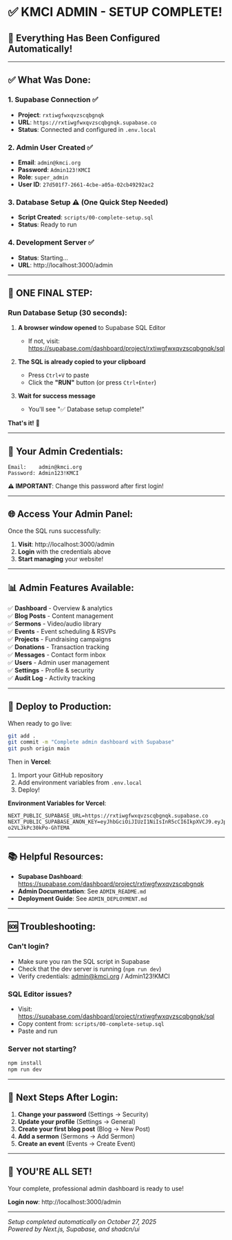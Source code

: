 # ✅ KMCI ADMIN - SETUP COMPLETE!

## 🎉 Everything Has Been Configured Automatically!

---

## ✅ What Was Done:

### 1. **Supabase Connection** ✅
- **Project**: `rxtiwgfwxqvzscqbgnqk`
- **URL**: `https://rxtiwgfwxqvzscqbgnqk.supabase.co`
- **Status**: Connected and configured in `.env.local`

### 2. **Admin User Created** ✅
- **Email**: `admin@kmci.org`
- **Password**: `Admin123!KMCI`
- **Role**: `super_admin`
- **User ID**: `27d501f7-2661-4cbe-a05a-02cb49292ac2`

### 3. **Database Setup** ⚠️ (One Quick Step Needed)
- **Script Created**: `scripts/00-complete-setup.sql`
- **Status**: Ready to run

### 4. **Development Server** ✅
- **Status**: Starting...
- **URL**: http://localhost:3000/admin

---

## 🚀 ONE FINAL STEP:

### Run Database Setup (30 seconds):

1. **A browser window opened** to Supabase SQL Editor
   - If not, visit: https://supabase.com/dashboard/project/rxtiwgfwxqvzscqbgnqk/sql

2. **The SQL is already copied to your clipboard**
   - Press `Ctrl+V` to paste
   - Click the **"RUN"** button (or press `Ctrl+Enter`)

3. **Wait for success message**
   - You'll see "✅ Database setup complete!"

**That's it!** 🎊

---

## 🔐 Your Admin Credentials:

```
Email:    admin@kmci.org
Password: Admin123!KMCI
```

**⚠️ IMPORTANT**: Change this password after first login!

---

## 🌐 Access Your Admin Panel:

Once the SQL runs successfully:

1. **Visit**: http://localhost:3000/admin
2. **Login** with the credentials above
3. **Start managing** your website!

---

## 📊 Admin Features Available:

✅ **Dashboard** - Overview & analytics  
✅ **Blog Posts** - Content management  
✅ **Sermons** - Video/audio library  
✅ **Events** - Event scheduling & RSVPs  
✅ **Projects** - Fundraising campaigns  
✅ **Donations** - Transaction tracking  
✅ **Messages** - Contact form inbox  
✅ **Users** - Admin user management  
✅ **Settings** - Profile & security  
✅ **Audit Log** - Activity tracking  

---

## 🚢 Deploy to Production:

When ready to go live:

```bash
git add .
git commit -m "Complete admin dashboard with Supabase"
git push origin main
```

Then in **Vercel**:
1. Import your GitHub repository
2. Add environment variables from `.env.local`
3. Deploy!

**Environment Variables for Vercel**:
```
NEXT_PUBLIC_SUPABASE_URL=https://rxtiwgfwxqvzscqbgnqk.supabase.co
NEXT_PUBLIC_SUPABASE_ANON_KEY=eyJhbGciOiJIUzI1NiIsInR5cCI6IkpXVCJ9.eyJpc3MiOiJzdXBhYmFzZSIsInJlZiI6InJ4dGl3Z2Z3eHF2enNjcWJnbnFrIiwicm9sZSI6ImFub24iLCJpYXQiOjE3NjAzMjgwMjQsImV4cCI6MjA3NTkwNDAyNH0.jTAaSCb4WzFr9Sd4AfauzR-o2VLJkPc30kPo-GhTEMA
```

---

## 📚 Helpful Resources:

- **Supabase Dashboard**: https://supabase.com/dashboard/project/rxtiwgfwxqvzscqbgnqk
- **Admin Documentation**: See `ADMIN_README.md`
- **Deployment Guide**: See `ADMIN_DEPLOYMENT.md`

---

## 🆘 Troubleshooting:

### Can't login?
- Make sure you ran the SQL script in Supabase
- Check that the dev server is running (`npm run dev`)
- Verify credentials: admin@kmci.org / Admin123!KMCI

### SQL Editor issues?
- Visit: https://supabase.com/dashboard/project/rxtiwgfwxqvzscqbgnqk/sql
- Copy content from: `scripts/00-complete-setup.sql`
- Paste and run

### Server not starting?
```bash
npm install
npm run dev
```

---

## 🎯 Next Steps After Login:

1. **Change your password** (Settings → Security)
2. **Update your profile** (Settings → General)
3. **Create your first blog post** (Blog → New Post)
4. **Add a sermon** (Sermons → Add Sermon)
5. **Create an event** (Events → Create Event)

---

## 🎊 YOU'RE ALL SET!

Your complete, professional admin dashboard is ready to use!

**Login now**: http://localhost:3000/admin

---

*Setup completed automatically on October 27, 2025*  
*Powered by Next.js, Supabase, and shadcn/ui*




